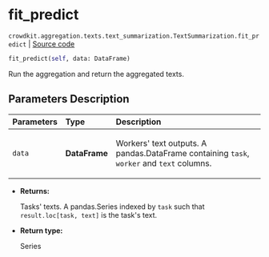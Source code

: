 # fit_predict
`crowdkit.aggregation.texts.text_summarization.TextSummarization.fit_predict` | [Source code](https://github.com/Toloka/crowd-kit/blob/v1.1.0.rc2/crowdkit/aggregation/texts/text_summarization.py#L76)

```python
fit_predict(self, data: DataFrame)
```

Run the aggregation and return the aggregated texts.

## Parameters Description

| Parameters | Type | Description |
| :----------| :----| :-----------|
`data`|**DataFrame**|<p>Workers&#x27; text outputs. A pandas.DataFrame containing `task`, `worker` and `text` columns.</p>

* **Returns:**

  Tasks' texts.
A pandas.Series indexed by `task` such that `result.loc[task, text]`
is the task's text.

* **Return type:**

  Series
